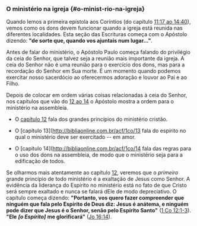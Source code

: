 ### O ministério na igreja {#o-minist-rio-na-igreja}

Quando lemos a primeira epístola aos Coríntios (do capítulo [11:17 ao 14:40](http://bibliaonline.com.br/acf/1co/11)), vemos como os dons devem funcionar quando a igreja está reunida nas diferentes localidades. Esta seção das Escrituras começa com o Apóstolo dizendo: **&quot;de sorte que, quando vos ajuntais num lugar...&quot;**.

Antes de falar do ministério, o Apóstolo Paulo começa falando do privilégio da ceia do Senhor, que talvez seja a reunião mais importante da igreja. A ceia do Senhor não é uma reunião para o exercício dos dons, mas para a recordação do Senhor em Sua morte. É um momento quando podemos exercitar nosso sacerdócio ao oferecermos adoração e louvor ao Pai e ao Filho.

Depois de colocar em ordem várias coisas relacionadas à ceia do Senhor, nos capítulos que vão do [12 ao 14](http://bibliaonline.com.br/acf/1co/12) o Apóstolo mostra a ordem para o ministério na assembleia.

*   O [capítulo 12](http://bibliaonline.com.br/acf/1co/12) fala dos grandes princípios do ministério cristão.

*   O [capítulo 13](http://bibliaonline.com.br/acf/1co/13 fala do espírito no qual o ministério deve ser exercitado -- em amor.

*   O [capítulo 14](http://bibliaonline.com.br/acf/1co/14 fala das regras para o uso dos dons na assembleia, de modo que o ministério seja para a edificação de todos.

Se olharmos mais atentamente ao capítulo [12](http://bibliaonline.com.br/acf/1co/12), veremos que o _primeiro_ grande princípio de todo ministério é a exaltação de Jesus como Senhor. A evidência da liderança do Espírito no ministério está no fato de que Cristo será sempre exaltado e nunca se falará dEle de modo depreciativo. O capítulo começa dizendo: **&quot;Portanto, vos quero fazer compreender que ninguém que fala pelo Espírito de Deus diz: Jesus é anátema, e ninguém pode dizer que Jesus é o Senhor, senão pelo Espírito Santo&quot;** ([1 Co 12:1-3](http://bibliaonline.com.br/acf/1co/12/1-3)). **&quot;Ele** **_[o Espírito]_** **me glorificará&quot;** ([Jo 16:14](http://bibliaonline.com.br/acf/jo/16/14)).
